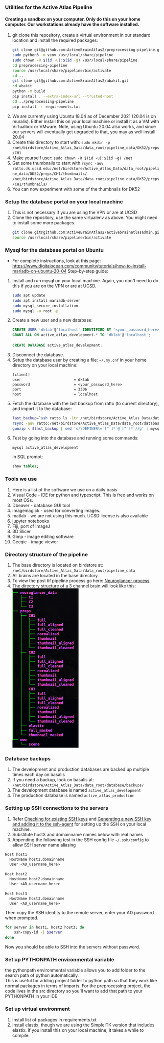 
### Utilities for the Active Atlas Pipeline
#### Creating a sandbox on your computer. Only do this on your home computer. Our workstations already have the software installed.
1. git clone this repository, create a virtual environment in our standard location 
and install the required packages:
    ```bash
    git clone git@github.com:ActiveBrainAtlas2/preprocessing-pipeline.git
    sudo python3 -m venv /usr/local/share/pipeline
    sudo chown -R $(id -u):$(id -g) /usr/local/share/pipeline
    cd preprocessing-pipeline
    source /usr/local/share/pipeline/bin/activate
    cd ..
    git clone git@github.com:ActiveBrainAtlas2/abakit.git
    cd abakit
    python -m build
    pip install . --extra-index-url --trusted-host
    cd ../preprocessing-pipeline
    pip install -r requirements.txt
    ```
1. We are currently using Ubuntu 18.04 as of December 2021 (20.04 is on muralis). Either install this 
on your local machine or install it as a VM with Virtualbox or VMware. Note, using Ubuntu 20.04 also works, 
and since our servers will eventually get upgraded to that, you may as well install 20.04 
1. Create this directory to start with: `sudo mkdir -p /net/birdstore/Active_Atlas_Data/data_root/pipeline_data/DK52/preps/CH1` 
1. Make yourself user: `sudo chown -R $(id -u):$(id -g) /net`
1. Get some thumbnails to start with 
`rsync -auv ratto.dk.ucsd.edu:/net/birdstore/Active_Atlas_Data/data_root/pipeline_data/DK52/preps/CH1/thumbnails/ 
/net/birdstore/Active_Atlas_Data/data_root/pipeline_data/DK52/preps/CH1/thumbnails/`
1. You can now experiment with some of the thumbnails for DK52
### Setup the database portal on your local machine
1. This is not necessary if you are using the VPN or are at UCSD
1. Clone the repository, use the same virtualenv as above. You might need to install some more packages.
    ```bash
    git clone git@github.com:ActiveBrainAtlas2/activebrainatlasadmin.git
    source /usr/local/share/pipeline/bin/activate
    ```
### Mysql for the database portal on Ubuntu
- For complete instructions, look at this page: https://www.digitalocean.com/community/tutorials/how-to-install-mariadb-on-ubuntu-20-04
Step-by-step guide:
1. Install and run mysql on your local machine. Again, you don't need to do this if you are on the VPN or are at UCSD.
    ```bash
    sudo apt update
    sudo apt install mariadb-server
    sudo mysql_secure_installation
    sudo mysql -u root -p
    ```
1. Create a new user and a new database:
    ```SQL
    CREATE USER 'dklab'@'localhost' IDENTIFIED BY '<your_password_here>';
    GRANT ALL ON active_atlas_development.* TO 'dklab'@'localhost';
    
    CREATE DATABASE active_atlas_development;
    ```
1. Disconnect the database.
1. Setup the database user by creating a file: `~/.my.cnf` in your home directory on your local machine:
    ```
    [client]
    user                        = dklab
    password                    = <your_password_here>
    port                        = 3306
    host                        = localhost
    ```
1. Fetch the database with the last backup from ratto (to current directory), and import it to the database:
    ```bash
    last_backup=`ssh ratto ls -1tr /net/birdstore/Active_Atlas_Data/data_root/database/backups/ | tail -1`
    rsync -auv ratto:/net/birdstore/Active_Atlas_Data/data_root/database/backups/$last_backup ./
    gunzip < $last_backup | sed 's/\DEFINER\=`[^`]*`@`[^`]*`//g' | mysql active_atlas_development
    ```
1. Test by going into the database and running some commands:
    ```bash
    mysql active_atlas_development
    ```
    In SQL prompt:
    ```SQL
    show tables;
    ```

### Tools we use
1. Here is a list of the software we use on a daily basis
1. Visual Code - IDE for python and typescript. This is free and works on most OSs.
1. Dbeaver - database GUI tool
1. imagemagick - used for converting images.
1. matlab - we are not using this much. UCSD license is also available
1. jupyter notebooks
1. Fiji, port of ImageJ
1. 3D Slicer 
1. Gimp - image editing software
1. Geeqie - image viewer


### Directory structure of the pipeline
1. The base directory is located on birdstore at: `/net/birdstore/Active_Atlas_Data/data_root/pipeline_data`
2. All brains are located in the base directory.
3. To view the post tif pipeline process go here: [Neuroglancer process](PROCESS.md)
4. The directory structure of a 3 channel brain will look like this:
![MD589](./docs/images/MD589.tree.png)


### Database backups
1. The development and production databases are backed up multiple times each day on basalis
1. If you need a backup, look on basalis at: `/net/birdstore/Active_Atlas_Data/data_root/database/backups/`
1. The development database is named `active_atlas_development`
1. The production database is named `active_atlas_production`
### Setting up SSH connections to the servers
1. Refer [Checking for existing SSH keys](https://docs.github.com/en/free-pro-team@latest/github/authenticating-to-github/checking-for-existing-ssh-keys) and [Generating a new SSH key and adding it to the ssh-agent](https://docs.github.com/en/enterprise-server@2.19/github/authenticating-to-github/generating-a-new-ssh-key-and-adding-it-to-the-ssh-agent) for setting up the SSH on your local machine.
1. Substitute hostX and domainname names below with real names
1. Appending the following test in the SSH config file `~/.ssh/config` to allow SSH server name aliasing
```
Host host1
  HostName host1.domainname
  User <AD_username_here>

Host host2
  HostName host2.domainname
  User <AD_username_here>

Host host3
  HostName host3.domainname
  User <AD_username_here>
```

Then copy the SSH identity to the remote server, enter your AD password when prompted.
```bash
for server in host1, host2 host3; do
    ssh-copy-id -i $server
done
```

Now you should be able to SSH into the servers without password.

### Set up PYTHONPATH environmental variable

the pythonpath environmental variable allows you to add folder to the search path of python automatically.  
This is useful for adding project folder to python path so that they work like normal packages in terms of imports.
For the preprocessing project, the code lives in the src directory so you'll want to add that
path to your PYTHONPATH in your IDE
### Set up virtual environment

1. install list of packages in requirements.txt
2. install elastix, though we are using the SimpleITK version that includes elastix.
If you install this on your local machine, it takes a while to compile.

